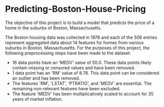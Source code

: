 # Predicting-Boston-House-Pricing
The objective of this project is to build a model that predicts the price of a home in the suburbs of Boston, Massachusetts.

The Boston housing data was collected in 1978 and each of the 506 entries represent aggregated data about 14 features for homes from various suburbs in Boston, Massachusetts. For the purposes of this project, the following preprocessing steps have been made to the dataset:
 * 16 data points have an 'MEDV' value of 50.0. These data points likely contain missing or censored values and have been removed.
 * 1 data point has an 'RM' value of 8.78. This data point can be considered an outlier and has been removed.
 * The features 'RM', 'LSTAT', 'PTRATIO', and 'MEDV' are essential. The remaining non-relevant features have been excluded.
 * The feature 'MEDV' has been multiplicatively scaled to account for 35 years of market inflation.
